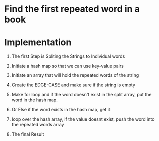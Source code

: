 # Find the first repeated word in a book

# Implementation

1. The first Step is Spliting the Strings to Individual words

2. Initiate a hash map so that we can use key-value pairs

3. Initiate an array that will hold the repeated words of the string

4. Create the EDGE-CASE and make sure if the string is empty

5. Make for loop and if the word doesn't exist in the split array, put the word in the hash map.

6. Or Else if the word exists in the hash map, get it

7. loop over the hash array, if the value doesnt exist, push the word into the repeated words array

8. The final Result
